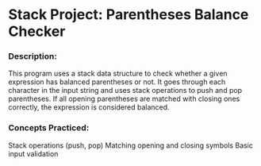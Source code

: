 # Stack Project: Parentheses Balance Checker

### Description:
This program uses a stack data structure to check whether a given expression has balanced parentheses or not. It goes through each character in the input string and uses stack operations to push and pop parentheses. If all opening parentheses are matched with closing ones correctly, the expression is considered balanced.

### Concepts Practiced:
Stack operations (push, pop)
Matching opening and closing symbols
Basic input validation

